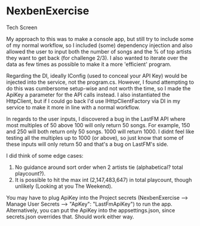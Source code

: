 # NexbenExercise
Tech Screen

My approach to this was to make a console app, but still try to include some of my normal workflow, so I included (some) dependency injection and also
allowed the user to input both the number of songs and the % of top artists they want to get back (for challenge 2/3). I also wanted to iterate over the data as few times as possible to make it a more 'efficient' program.

Regarding the DI, ideally IConfig (used to conceal your API Key) would be injected into the service, not the program.cs. However, I found attempting to do this was cumbersome setup-wise and not worth the time, so I made the ApiKey a parameter for the API calls instead. I also instantiated the HttpClient, but if I could go back I'd use IHttpClientFactory via DI in my service to make it more in line with a normal workflow.

In regards to the user inputs, I discovered a bug in the LastFM API where most multiples of 50 above 100 will only return 50 songs. For example, 150 and 250 will both
return only 50 songs. 1000 will return 1000. I didnt feel like testing all the multiples up to 1000 (or above), so just know that some of these inputs will only return 
50 and that's a bug on LastFM's side. 

I did think of some edge cases:
1. No guidance around sort order when 2 artists tie (alphabetical? total playcount?).
2. It is possible to hit the max int (2,147,483,647) in total playcount, though unlikely (Looking at you The Weekend).

You may have to plug ApiKey into the Project secrets (NexbenExercise --> Manage User Secrets --> "ApKey": "LastFmApiKey") to run the app. Alternatively, you can
put the ApiKey into the appsettings.json, since secrets.json overrides that. Should work either way.
